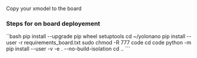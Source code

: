 Copy your xmodel to the board

### Steps for on board deployement
``bash
    pip install --upgrade pip wheel setuptools
    cd ~/yolonano
    pip install --user -r requirements_board.txt
    sudo chmod -R 777 code
    cd code
    python -m pip install --user -v -e . --no-build-isolation
    cd ..
    ```


